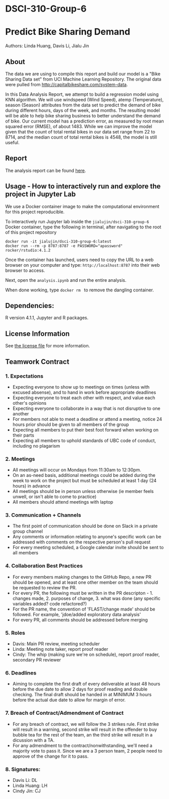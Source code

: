 # DSCI-310-Group-6

# Predict Bike Sharing Demand
Authors: Linda Huang, Davis Li, Jialu Jin


## About
The data we are using to compile this report and build our model is a "Bike Sharing Data set" from UCI Machine Learning Repository. The original data were pulled from http://capitalbikeshare.com/system-data.

In this Data Analysis Report, we attempt to build a regression model using KNN algorithm. We will use windspeed (Wind Speed), atemp (Temperature), season (Season) attributes from the data set to predict the demand of bike during different hours, days of the week, and months. The resulting model will be able to help bike sharing business to better understand the demand of bike. Our current model has a prediction error, as measured by root mean squared error (RMSE), of about 1483. While we can improve the model given that the count of total rental bikes in our data set range from 22 to 8714, and the median count of total rental bikes is 4548, the model is still useful.

## Report

The analysis report can be found [here](analysis.ipynb).

## Usage - How to interactively run and explore the project in Jupyter Lab

We use a Docker container image to make the computational environment for this project reproducible.

To interactively run Jupyter lab inside the `jialujin/dsci-310-group-6` Docker container, type the following in terminal, after navigating to the root of this project repository

  ```
  docker run -it jialujin/dsci-310-group-6:latest
  docker run --rm -p 8787:8787 -e PASSWORD="apassword" rocker/rstudio:4.1.2

  ```
Once the container has launched, users need to copy the URL to a web browser on your computer and type: `http://localhost:8787` into their web browser to access.

Next, open the `analysis.ipynb` and run the entire analysis.

When done working, type `docker rm ` to remove the dangling container.

## Dependencies:

R version 4.1.1, Jupyter and R packages.

## License Information

See [the license file](LICENSE.md) for more information. 


## Teamwork Contract


### 1. Expectations
* Expecting everyone to show up to meetings on times (unless with excused absense), and to hand in work before appropriate deadlines
* Expecting everyone to treat each other with respect, and value each other's opinions
* Expecting everyone to collaborate in a way that is not disruptive to one another 
* For members not able to meet a deadline or attend a meeting, notice 24 hours prior should be given to all members of the group
* Expecting all members to put their best foot forward when working on their parts
* Expecting all members to uphold standards of UBC code of conduct, including no plagarism

### 2. Meetings
* All meetings will occur on Mondays from 11:30am to 12:30pm.
* On an as-need basis, additional meetings could be added during the week to work on the project but must be scheduled at least 1 day (24 hours) in advance
* All meetings should be in person unless otherwise (ie member feels unwell, or isn't able to come to practice)
* All members should attend meetings with laptop

### 3. Communication + Channels
* The first point of communication should be done on Slack in a private group channel
* Any comments or information relating to anyone's specific work can be addressed with comments on the respective person's pull request
* For every meeting scheduled, a Google calendar invite should be sent to all members

### 4. Collaboration Best Practices
* For every members making changes to the GitHub Repo, a new PR should be opened, and at least one other member on the team should be requested to review the PR.
* For every PR, the following must be written in the PR descripton - 1. changes made, 2. purposes of change, 3. what was done (any specific variables added? code refactored?)
* For the PR name, the convention of 'FLAST/change made' should be followed. For example, 'jdoe/added exploratory data analysis'
* For every PR, all comments should be addressed before merging

### 5. Roles
* Davis: Main PR review, meeting scheduler 
* Linda: Meeting note taker, report proof reader
* Cindy: The whip (making sure we're on schedule), report proof reader, secondary PR reviewer

### 6. Deadlines
* Aiming to complete the first draft of every deliverable at least 48 hours before the due date to allow 2 days for proof reading and double checking. The final draft should be handed in at MINIMUM 3 hours before the actual due date to allow for margin of error. 

### 7. Breach of Contract/Admendment of Contract
* For any breach of contract, we will follow the 3 strikes rule. First strike will result in a warning, second strike will result in the offender to buy bubble tea for the rest of the team, an the third strike will result in a dicussion with a TA. 
* For any admendment to the contract/nonwithstanding, we'll need a majority vote to pass it. Since we are a 3 person team, 2 people need to approve of the change for it to pass. 

### 8. Signatures:
* Davis Li: DL
* Linda Huang: LH
* Cindy Jin: CJ

